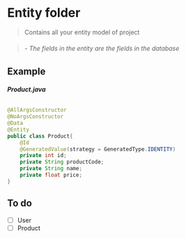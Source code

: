 # Entity folder

> Contains all your entity model of project

> ###### - The fields in the entity are the fields in the database

## Example

###### **_Product.java_**

```java
@AllArgsConstructor
@NoArgsConstructor
@Data
@Entity
public class Product{
    @Id
    @GeneratedValue(strategy = GeneratedType.IDENTITY)
    private int id;
    private String productCode;
    private String name;
    private float price;
}

```
## To do
- [ ] User
- [ ] Product